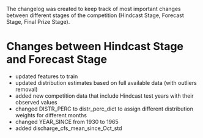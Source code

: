 The changelog was created to keep track of most important changes between different stages of the competition (Hindcast Stage, Forecast Stage, Final Prize Stage).

# Changes between Hindcast Stage and Forecast Stage

* updated features to train
* updated distribution estimates based on full available data (with outliers removal)
* added new competition data that include Hindcast test years with their observed values
* changed DISTR_PERC to distr_perc_dict to assign different distribution weights for different months
* changed YEAR_SINCE from 1930 to 1965
* added discharge_cfs_mean_since_Oct_std
